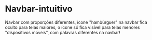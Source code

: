 # Navbar-intuitivo
Navbar com proporções diferentes, ícone "hambúrguer" na navbar fica oculto para telas maiores, o ícone só fica visível para telas menores "dispositivos móveis", com palavras diferentes na navbar!
